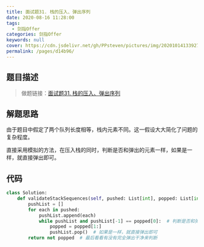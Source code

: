 ```yaml
---
title: 面试题31. 栈的压入、弹出序列
date: 2020-08-16 11:28:00
tags: 
  - 剑指Offer
categories: 剑指Offer
keywords: null
cover: https://cdn.jsdelivr.net/gh/PPsteven/pictures/img/20201014133927.png
permalink: /pages/d14b96/
---
```


## 题目描述

> 做题链接：[面试题31. 栈的压入、弹出序列](https://leetcode-cn.com/problems/zhan-de-ya-ru-dan-chu-xu-lie-lcof/)
>

<!--more-->

## 解题思路

由于题目中假定了两个队列长度相等，栈内元素不同。这一假设大大简化了问题的复杂程度。

直接采用模拟的方法，在压入栈的同时，判断是否和弹出的元素一样，如果是一样，就直接弹出即可。

## 代码

```python
class Solution:
    def validateStackSequences(self, pushed: List[int], popped: List[int]) -> bool:
        pushList = []
        for each in pushed:
            pushList.append(each)
            while pushList and pushList[-1] == popped[0]:  # 判断是否和弹出的元素一样
                popped = popped[1:]
                pushList.pop()  # 如果是一样，就直接弹出即可 
        return not popped  # 最后看看有没有完全弹出干净来判断
```
